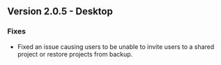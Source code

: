 Version 2.0.5 - Desktop
-----------------------

### Fixes

*   Fixed an issue causing users to be unable to invite users to a shared project or restore projects from backup.
